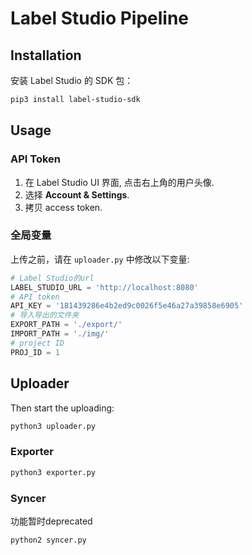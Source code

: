 # Label Studio Pipeline

## Installation

安装 Label Studio 的 SDK 包：

```bash
pip3 install label-studio-sdk
```

## Usage

### API Token

1. 在 Label Studio UI 界面, 点击右上角的用户头像.
2. 选择 **Account & Settings**.
3. 拷贝 access token.

### 全局变量

上传之前，请在 `uploader.py` 中修改以下变量:

```python
# Label Studio的url
LABEL_STUDIO_URL = 'http://localhost:8080'
# API token
API_KEY = '181439286e4b2ed9c0026f5e46a27a39858e6905'
# 导入导出的文件夹
EXPORT_PATH = './export/'
IMPORT_PATH = './img/'
# project ID
PROJ_ID = 1
```

## Uploader

Then start the uploading:

```bash
python3 uploader.py
```

### Exporter

```bash
python3 exporter.py
```

### Syncer

功能暂时deprecated

```bash
python2 syncer.py
```